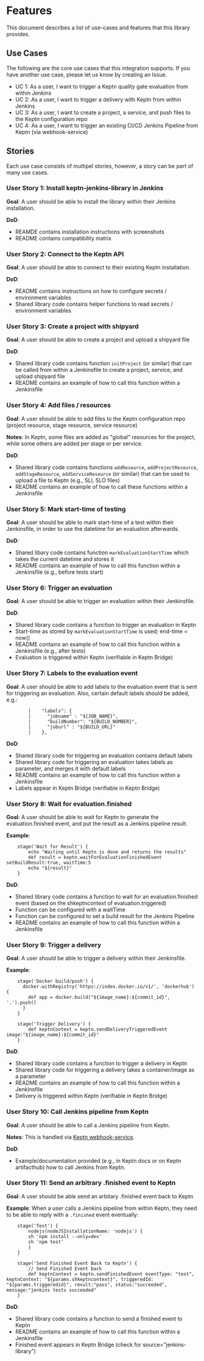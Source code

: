 # Features

This document describes a list of use-cases and features that this library provides.

## Use Cases

The following are the core use cases that this integration supports. If you have another use case, please let us know by creating an Issue.

* UC 1: As a user, I want to trigger a Keptn quality gate evaluation from within Jenkins
* UC 2: As a user, I want to trigger a delivery with Keptn from within Jenkins
* UC 3: As a user, I want to create a project, a service, and push files to the Keptn configuration repo
* UC 4: As a user, I want to trigger an existing CI/CD Jenkins Pipeline from Keptn (via webhook-service) 


## Stories

Each use case consists of multipel stories, however, a story can be part of many use cases.

### User Story 1: Install keptn-jenkins-library in Jenkins

**Goal**: A user should be able to install the library within their Jenkins installation.

**DoD**:
* REAMDE contains installation instructions with screenshots
* README contains compatibility matrix


### User Story 2: Connect to the Keptn API

**Goal**: A user should be able to connect to their existing Keptn installation.

**DoD**:
* README contains instructions on how to configure secrets / environment variables
* Shared library code contains helper functions to read secrets / environment variables


### User Story 3: Create a project with shipyard

**Goal**: A user should be able to create a project and upload a shipyard file

**DoD**:
* Shared library code contains function `initProject` (or similar) that can be called from within a Jenkinsfile to create a project, service, and upload shipyard file
* README contains an example of how to call this function within a Jenkinsfile


### User Story 4: Add files / resources

**Goal**: A user should be able to add files to the Keptn configuration repo (project resource, stage resource, service resource)

**Notes**: In Keptn, some files are added as "global" resources for the project, while some others are added per stage or per service.

**DoD**:
* Shared library code contains functions `addResource`, `addProjectResource`, `addStageResource`, `addServiceResource` (or similar) that can be used to upload a file to Keptn (e.g., SLI, SLO files)
* README contains an example of how to call these functions within a Jenkinsfile

### User Story 5: Mark start-time of testing

**Goal**: A user should be able to mark start-time of a test within their Jenkinsfile, in order to use the datetime for an evaluation afterwards.

**DoD**:
* Shared libary code contains function `markEvaluationStartTime` which takes the current datetime and stores it
* README contains an example of how to call this function within a Jenkinsfile (e.g., before tests start)


### User Story 6: Trigger an evaluation

**Goal**: A user should be able to trigger an evaluation within their Jenkinsfile.

**DoD**:
* Shared library code contains a function to trigger an evaluation in Keptn
* Start-time as stored by `markEvaluationStartTime` is used; end-time = now()
* README contains an example of how to call this function within a Jenkinsfile (e.g., after tests)
* Evaluation is triggered within Keptn (verifiable in Keptn Bridge)


### User Story 7: Labels to the evaluation event

**Goal**: A user should be able to add labels to the evaluation event that is sent for triggering an evaluation. Also, certain default labels should be added, e.g.:

```
        |    "labels": {
        |      "jobname" : "${JOB_NAME}",
        |      "buildNumber": "${BUILD_NUMBER}",
        |      "joburl" : "${BUILD_URL}"
        |    },
```

**DoD**:
* Shared library code for triggering an evaluation contains default labels
* Shared library code for triggering an evaluation takes labels as parameter, and merges it with default labels
* README contains an example of how to call this function within a Jenkinsfile
* Labels appear in Keptn Bridge (verifiable in Keptn Bridge)


### User Story 8: Wait for evaluation.finished

**Goal**: A user should be able to wait for Keptn to generate the evaluation.finished event, and put the result as a Jenkins pipeline result.

**Example**:

```
    stage('Wait for Result') {
        echo "Waiting until Keptn is done and returns the results"
        def result = keptn.waitForEvaluationFinishedEvent setBuildResult:true, waitTime:5
        echo "${result}"
    }
```


**DoD**:
* Shared library code contains a function to wait for an evaluation.finished event (based on the shkeptncontext of evaluation.triggered)
* Function can be configured with a waitTime
* Function can be configured to set a build result for the Jenkins Pipeline
* README contains an example of how to call this function within a Jenkinsfile


### User Story 9: Trigger a delivery

**Goal**: A user should be able to trigger a delivery within their Jenkinsfile.

**Example**:
```
    stage('Docker build/push') {
      docker.withRegistry('https://index.docker.io/v1/', 'dockerhub') {
        def app = docker.build("${image_name}:${commit_id}", '.').push()
      }
    }

    stage('Trigger Delivery') {
        def keptnContext = keptn.sendDeliveryTriggeredEvent image:"${image_name}:${commit_id}"
    }
```

**DoD**:
* Shared library code contains a function to trigger a delivery in Keptn
* Shared library code for triggering a delivery takes a container/image as a parameter
* README contains an example of how to call this function within a Jenkinsfile
* Delivery is triggered within Keptn (verifiable in Keptn Bridge)


### User Story 10: Call Jenkins pipeline from Keptn

**Goal**: A user should be able to call a Jenkins pipeline from Keptn.

**Notes**: This is handled via [Keptn webhook-service](https://keptn.sh/docs/0.10.x/integrations/webhooks/).

**DoD**:
* Example/documentation provided (e.g., in Keptn docs or on Keptn artifacthub) how to call Jenkins from Keptn.


### User Story 11: Send an arbitrary .finished event to Keptn

**Goal**: A user should be able send an arbitary .finished event back to Keptn

**Example**: When a user calls a Jenkins pipeline from within Keptn, they need to be able to reply with a `.finished` event eventually:

```
    stage('Test') {
        nodejs(nodeJSInstallationName: 'nodejs') {
        sh 'npm install --only=dev'
        sh 'npm test'
        }
    }

    stage('Send Finished Event Back to Keptn') {
        // Send Finished Event back
        def keptnContext = keptn.sendFinishedEvent eventType: "test", keptnContext: "${params.shkeptncontext}", triggeredId: "${params.triggeredid}", result:"pass", status:"succeeded", message:"jenkins tests succeeded"
    }
```

**DoD**:
* Shared library code contains a function to send a finished event to Keptn
* README contains an example of how to call this function within a Jenkinsfile
* Finished event appears in Keptn Bridge (check for source="jenkins-library")

